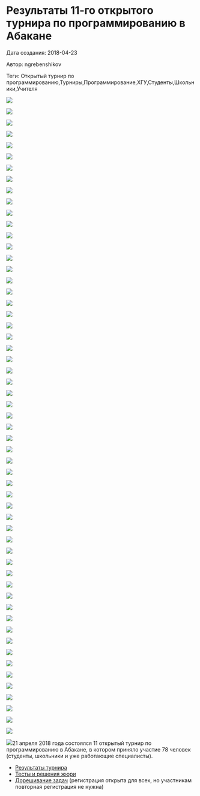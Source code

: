 # Результаты 11-го открытого турнира по программированию в Абакане

Дата создания: 2018-04-23

Автор: ngrebenshikov

Теги: Открытый турнир по программированию,Турниры,Программирование,ХГУ,Студенты,Школьники,Учителя

 ![](../images/e291604400.jpg)

 ![](../images/534a9cbf27.jpg)

 ![](../images/88becd9127.jpg)

 ![](../images/3a727f3044.jpg)

 ![](../images/78941c74d5.jpg)

 ![](../images/1e0f572c5f.jpg)

 ![](../images/944347375a.jpg)

 ![](../images/ab262cecc8.jpg)

 ![](../images/1e83847785.jpg)

 ![](../images/419893e002.jpg)

 ![](../images/811425190e.jpg)

 ![](../images/b3e2a48394.jpg)

 ![](../images/5cfa181cbb.jpg)

 ![](../images/2170c1f34b.jpg)

 ![](../images/a3cd210b2a.jpg)

 ![](../images/fd39c4e459.jpg)

 ![](../images/dc8d3ac37a.jpg)

 ![](../images/4b74489017.jpg)

 ![](../images/0bf93172c9.jpg)

 ![](../images/4f3dd04224.jpg)

 ![](../images/5b9012aed5.jpg)

 ![](../images/f04cfd4149.jpg)

 ![](../images/b08f626d8b.jpg)

 ![](../images/024f6888e0.jpg)

 ![](../images/315959e8c9.jpg)

 ![](../images/0278d56b81.jpg)

 ![](../images/f450e51d77.jpg)

 ![](../images/4590070692.jpg)

 ![](../images/d76e9e0cdd.jpg)

 ![](../images/f935c5d981.jpg)

 ![](../images/e1474aaf97.jpg)

 ![](../images/15a64c09fe.jpg)

 ![](../images/6b62feed12.jpg)

 ![](../images/ff63ba1deb.jpg)

 ![](../images/39018720e0.jpg)

 ![](../images/b305f2b6f1.jpg)

 ![](../images/e4fc585e37.jpg)

 ![](../images/9b316693a4.jpg)

 ![](../images/750f3768d3.jpg)

 ![](../images/bf54fcd410.jpg)

 ![](../images/ad6cca6be1.jpg)

 ![](../images/97c681b0ca.jpg)

 ![](../images/aa0249f9ad.jpg)

 ![](../images/2c4eb7d969.jpg)

 ![](../images/c2ec3bd371.jpg)

 ![](../images/e08e8d6949.jpg)

 ![](../images/b1009d4fab.jpg)

 ![](../images/a43264906e.jpg)

 ![](../images/1352f2fa5f.jpg)

 ![](../images/bf7e1f9d11.jpg)

 ![](../images/608e657cce.jpg)

 ![](../images/6e62f39a46.jpg)

 ![](../images/c9fa1ff339.jpg)

 ![](../images/f729215de9.jpg)

 ![](../images/c9df19cdc2.jpg)

 ![](../images/e09f43ea8b.jpg)

 ![](../images/39ff7f7c86.jpg)

 ![](../images/c08bef0dd1.jpg)21 апреля 2018 года состоялся 11 открытый турнир по программированию в Абакане, в котором приняло участие 78 человек (студенты, школьники и уже работающие специалисты).

- [Результаты турнира](http://contest.lambda-calculus.ru/ejudge/000023/standings.html)
- [Тесты и решения жюри](http://contest.lambda-calculus.ru/files/abakan-2018-students-package.zip)
- [Дорешивание задач](http://contest.lambda-calculus.ru/cgi-bin/new-client?contest_id=23&locale_id=1) (регистрация открыта для всех, но участникам повторная регистрация не нужна)

